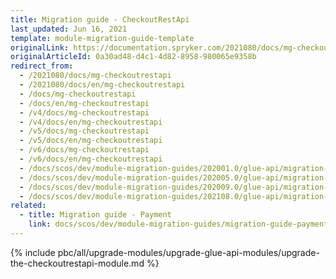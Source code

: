 ```yaml
---
title: Migration guide - CheckoutRestApi
last_updated: Jun 16, 2021
template: module-migration-guide-template
originalLink: https://documentation.spryker.com/2021080/docs/mg-checkoutrestapi
originalArticleId: 0a30ad48-d4c1-4d82-8958-980065e9358b
redirect_from:
  - /2021080/docs/mg-checkoutrestapi
  - /2021080/docs/en/mg-checkoutrestapi
  - /docs/mg-checkoutrestapi
  - /docs/en/mg-checkoutrestapi
  - /v4/docs/mg-checkoutrestapi
  - /v4/docs/en/mg-checkoutrestapi
  - /v5/docs/mg-checkoutrestapi
  - /v5/docs/en/mg-checkoutrestapi
  - /v6/docs/mg-checkoutrestapi
  - /v6/docs/en/mg-checkoutrestapi
  - /docs/scos/dev/module-migration-guides/202001.0/glue-api/migration-guide-checkoutrestapi.html
  - /docs/scos/dev/module-migration-guides/202005.0/glue-api/migration-guide-checkoutrestapi.html
  - /docs/scos/dev/module-migration-guides/202009.0/glue-api/migration-guide-checkoutrestapi.html
  - /docs/scos/dev/module-migration-guides/202108.0/glue-api/migration-guide-checkoutrestapi.html
related:
  - title: Migration guide - Payment
    link: docs/scos/dev/module-migration-guides/migration-guide-payment.html
---
```


{% include pbc/all/upgrade-modules/upgrade-glue-api-modules/upgrade-the-checkoutrestapi-module.md %} <!-- To edit, see /_includes/pbc/all/upgrade-modules/upgrade-glue-api-modules/upgrade-the-checkoutrestapi-module.md -->
